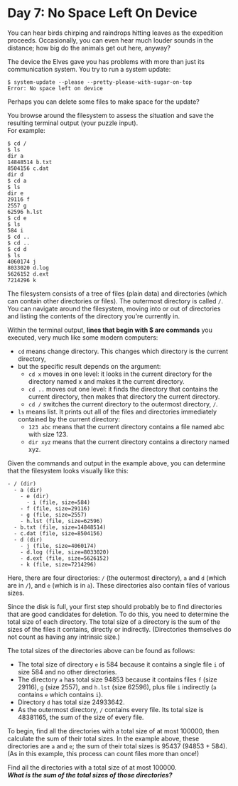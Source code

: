 
# Day 7: No Space Left On Device

You can hear birds chirping 
and raindrops hitting leaves as the expedition proceeds. 
Occasionally, you can even hear much louder sounds in the distance; 
how big do the animals get out here, anyway?

The device the Elves gave you has problems with more 
than just its communication system. 
You try to run a system update:

```
$ system-update --please --pretty-please-with-sugar-on-top
Error: No space left on device
```

Perhaps you can delete some files to make space for the update?

You browse around the filesystem to assess the situation 
and save the resulting terminal output (your puzzle input).  
For example:

```
$ cd /
$ ls
dir a
14848514 b.txt
8504156 c.dat
dir d
$ cd a
$ ls
dir e
29116 f
2557 g
62596 h.lst
$ cd e
$ ls
584 i
$ cd ..
$ cd ..
$ cd d
$ ls
4060174 j
8033020 d.log
5626152 d.ext
7214296 k
```

The filesystem consists of a tree of files (plain data) 
and directories (which can contain other directories or files). 
The outermost directory is called `/`. 
You can navigate around the filesystem, 
moving into or out of directories 
and listing the contents of the directory you're currently in.

Within the terminal output, 
**lines that begin with $ are commands** you executed, 
very much like some modern computers:

- `cd` means change directory. 
This changes which directory is the current directory, 
- but the specific result depends on the argument:
  - `cd x` moves in one level: 
  it looks in the current directory for the directory named x 
  and makes it the current directory.
  - `cd ..` moves out one level: 
  it finds the directory that contains the current directory, 
  then makes that directory the current directory.
  - `cd /` switches the current directory to the outermost directory, `/`.
- `ls` means list. 
It prints out all of the files and directories 
immediately contained by the current directory:
  - `123 abc` means that the current directory 
  contains a file named abc with size 123.
  - `dir xyz` means that the current directory 
  contains a directory named xyz.

Given the commands and output in the example above, 
you can determine that the filesystem looks visually like this:

```
- / (dir)
  - a (dir)
    - e (dir)
      - i (file, size=584)
    - f (file, size=29116)
    - g (file, size=2557)
    - h.lst (file, size=62596)
  - b.txt (file, size=14848514)
  - c.dat (file, size=8504156)
  - d (dir)
    - j (file, size=4060174)
    - d.log (file, size=8033020)
    - d.ext (file, size=5626152)
    - k (file, size=7214296)
```

Here, there are four directories: 
`/` (the outermost directory), 
`a` and `d` (which are in `/`), 
and `e` (which is in `a`). 
These directories also contain files of various sizes.

Since the disk is full, 
your first step should probably be to find directories 
that are good candidates for deletion. 
To do this, you need to determine the total size of each directory. 
The total size of a directory is the sum of the sizes 
of the files it contains, directly or indirectly. 
(Directories themselves do not count as having any intrinsic size.)

The total sizes of the directories above can be found as follows:

- The total size of directory `e` is 584 
because it contains a single file `i` of size 584 
and no other directories.
- The directory `a` has total size 94853 
because it contains files `f` (size 29116), 
`g` (size 2557), and `h.lst` (size 62596), 
plus file `i` indirectly (`a` contains `e` which contains `i`).
- Directory `d` has total size 24933642.
- As the outermost directory, `/` contains every file. 
Its total size is 48381165, the sum of the size of every file.

To begin, find all the directories 
with a total size of at most 100000, 
then calculate the sum of their total sizes. 
In the example above, these directories are `a` and `e`; 
the sum of their total sizes is 95437 (94853 + 584). 
(As in this example, this process can count files more than once!)

Find all the directories with a total size of at most 100000.  
**_What is the sum of the total sizes of those directories?_**
